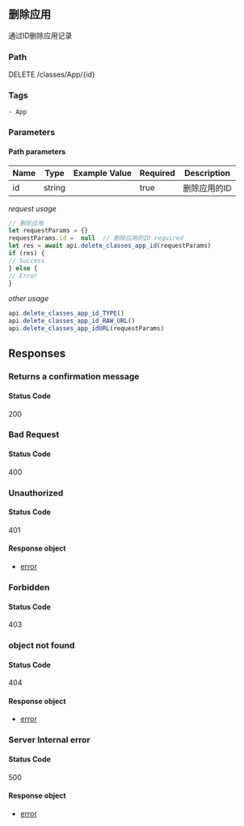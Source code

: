 ## 删除应用

通过ID删除应用记录
### Path
DELETE /classes/App/{id}

### Tags
    - App
### Parameters


#### Path parameters

| Name | Type | Example Value | Required | Description |
| ---- | ---- | ------------- | -------- | ----------- |
| id | string |  |  true  | 删除应用的ID |
*request usage*
```javascript
// 删除应用
let requestParams = {}
requestParams.id =  null  // 删除应用的ID required
let res = await api.delete_classes_app_id(requestParams)
if (res) {
// Success
} else {
// Error
}
```
*other usage*
```javascript
api.delete_classes_app_id_TYPE()
api.delete_classes_app_id_RAW_URL()
api.delete_classes_app_idURL(requestParams)
```

## Responses
### Returns a confirmation message

#### Status Code
200



### Bad Request

#### Status Code
400



### Unauthorized

#### Status Code
401


#### Response object
* [error](../models/error.md)

### Forbidden

#### Status Code
403



### object not found

#### Status Code
404


#### Response object
* [error](../models/error.md)

### Server Internal error

#### Status Code
500


#### Response object
* [error](../models/error.md)

